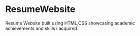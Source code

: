# ResumeWebsite
Resume Website built using HTML,CSS showcasing academic achievements and skills i acquired.
